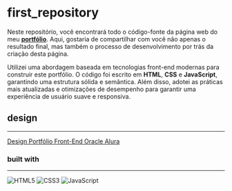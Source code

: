 # first_repository

Neste repositório, você encontrará todo o código-fonte da página web do meu [**portfólio**](https://carvalhaus.github.io/first_repository/). Aqui, gostaria de compartilhar com você não apenas o resultado final, mas também o processo de desenvolvimento por trás da criação desta página.

Utilizei uma abordagem baseada em tecnologias front-end modernas para construir este portfólio. O código foi escrito em **HTML**, **CSS** e **JavaScript**, garantindo uma estrutura sólida e semântica. Além disso, adotei as práticas mais atualizadas e otimizações de desempenho para garantir uma experiência de usuário suave e responsiva.

## design

---

[Design Portfólio Front-End Oracle Alura](https://www.figma.com/file/Mv4mSxBHzB5caI7bW2tLv6/Challenge-Front-end-Portf%C3%B3lio?type=design&node-id=0-1&t=3vyZxxo8k28ctHuE-0)

### built with

---

![HTML5](https://img.shields.io/badge/html5-%23E34F26.svg?style=for-the-badge&logo=html5&logoColor=white)
![CSS3](https://img.shields.io/badge/css3-%231572B6.svg?style=for-the-badge&logo=css3&logoColor=white)
![JavaScript](https://img.shields.io/badge/javascript-%23323330.svg?style=for-the-badge&logo=javascript&logoColor=%23F7DF1E)